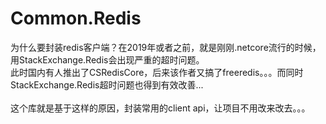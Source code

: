 # Common.Redis

为什么要封装redis客户端？在2019年或者之前，就是刚刚.netcore流行的时候，用StackExchange.Redis会出现严重的超时问题。<br>
此时国内有人推出了CSRedisCore，后来该作者又搞了freeredis。。。而同时StackExchange.Redis超时问题也得到有效改善...<br>
<br>
这个库就是基于这样的原因，封装常用的client api，让项目不用改来改去。。。
